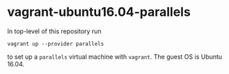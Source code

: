 # vagrant-ubuntu16.04-parallels

In top-level of this repository run

```
vagrant up --provider parallels
```

to set up a `parallels` virtual machine with `vagrant`. The guest OS is Ubuntu 16.04.
